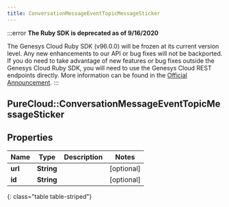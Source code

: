 ```yaml
---
title: ConversationMessageEventTopicMessageSticker
---
```


:::error
**The Ruby SDK is deprecated as of 9/16/2020**

The Genesys Cloud Ruby SDK (v96.0.0) will be frozen at its current version level. Any new enhancements to our API or bug fixes will not be backported. If you do need to take advantage of new features or bug fixes outside the Genesys Cloud Ruby SDK, you will need to use the Genesys Cloud REST endpoints directly. More information can be found in the [Official Announcement](https://developer.mypurecloud.com/forum/t/announcement-genesys-cloud-ruby-sdk-end-of-life/8850).
:::


## PureCloud::ConversationMessageEventTopicMessageSticker

## Properties

|Name | Type | Description | Notes|
|------------ | ------------- | ------------- | -------------|
| **url** | **String** |  | [optional] |
| **id** | **String** |  | [optional] |
{: class="table table-striped"}


